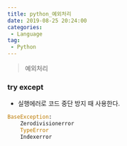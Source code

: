 ```yaml
---
title: python_예외처리
date: 2019-08-25 20:24:00
categories:
 - Language
tag:
 - Python
---
```


> 예외처리

### try except

- 실행에러로 코드 중단 방지 때 사용한다.





```python
BaseException:
    Zerodivisionerror
    TypeError
    Indexerror
```

